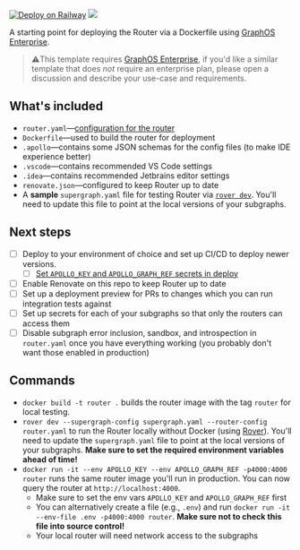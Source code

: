 [![Deploy on Railway](https://railway.app/button.svg)](https://railway.app/template/A-6SvK?referralCode=xsbY2R)
[![](https://dcbadge.vercel.app/api/server/graphos)](https://discord.gg/graphos)

A starting point for deploying the Router via a Dockerfile using [GraphOS Enterprise].

> ⚠️This template requires [GraphOS Enterprise], if you'd like a similar template that does _not_ require an enterprise plan, please open a discussion and describe your use-case and requirements.

## What's included

- `router.yaml`—[configuration for the router](https://www.apollographql.com/docs/router/configuration/overview)
- `Dockerfile`—used to build the router for deployment
- `.apollo`—contains some JSON schemas for the config files (to make IDE experience better)
- `.vscode`—contains recommended VS Code settings
- `.idea`—contains recommended Jetbrains editor settings
- `renovate.json`—configured to keep Router up to date
- A **sample** `supergraph.yaml` file for testing Router via [`rover dev`][Rover]. You'll need to update this file to point at the local versions of your subgraphs.

## Next steps

- [ ] Deploy to your environment of choice and set up CI/CD to deploy newer versions.
    - [ ] [Set `APOLLO_KEY` and `APOLLO_GRAPH_REF` secrets in deploy](https://www.apollographql.com/docs/router/configuration/overview/#environment-variables)
- [ ] Enable Renovate on this repo to keep Router up to date
- [ ] Set up a deployment preview for PRs to changes which you can run integration tests against
- [ ] Set up secrets for each of your subgraphs so that only the routers can access them
- [ ] Disable subgraph error inclusion, sandbox, and introspection in `router.yaml` once you have everything working (you probably don't want those enabled in production)

## Commands

- `docker build -t router .` builds the router image with the tag `router` for local testing.
- `rover dev --supergraph-config supergraph.yaml --router-config router.yaml` to run the Router locally without Docker (using [Rover]). You'll need to update the `supergraph.yaml` file to point at the local versions of your subgraphs. **Make sure to set the required environment variables ahead of time!**
- `docker run -it --env APOLLO_KEY --env APOLLO_GRAPH_REF -p4000:4000 router` runs the same router image you'll run in production. You can now query the router at `http://localhost:4000`.
    - Make sure to set the env vars `APOLLO_KEY` and `APOLLO_GRAPH_REF` first
    - You can alternatively create a file (e.g., `.env`) and run `docker run -it --env-file .env -p4000:4000 router`. **Make sure not to check this file into source control!**
    - Your local router will need network access to the subgraphs


[GraphOS Enterprise]: https://www.apollographql.com/docs/graphos/enterprise
[Rover]: https://www.apollographql.com/docs/rover/commands/dev

